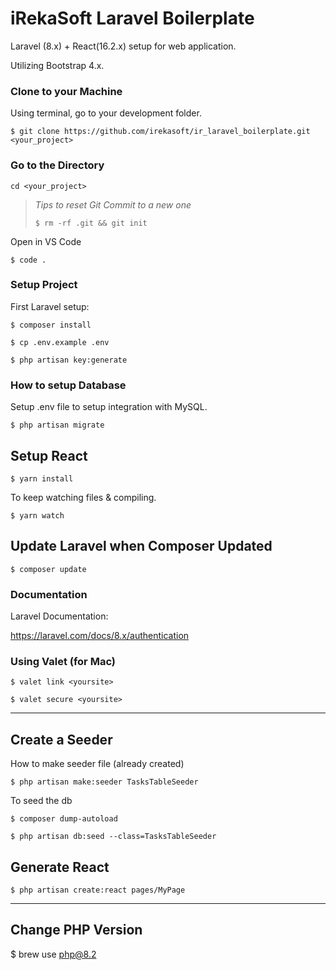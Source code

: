 # iRekaSoft Laravel Boilerplate

Laravel (8.x) + React(16.2.x) setup for web application.

Utilizing Bootstrap 4.x.

### Clone to your Machine

Using terminal, go to your development folder.

`$ git clone https://github.com/irekasoft/ir_laravel_boilerplate.git <your_project>`


### Go to the Directory

`cd <your_project>`

> *Tips to reset Git Commit to a new one*
>
> `$ rm -rf .git && git init`

Open in VS Code 

`$ code .`

### Setup Project

First Laravel setup:

`$ composer install`

`$ cp .env.example .env`

`$ php artisan key:generate`


### How to setup Database

Setup .env file to setup integration with MySQL.

`$ php artisan migrate`



## Setup React

`$ yarn install`

To keep watching files & compiling.

`$ yarn watch`


## Update Laravel when Composer Updated

`$ composer update`


### Documentation 

Laravel Documentation:

https://laravel.com/docs/8.x/authentication



### Using Valet (for Mac)

`$ valet link <yoursite>`

`$ valet secure <yoursite>`

--------------------------------------------

## Create a Seeder

How to make seeder file (already created)

`$ php artisan make:seeder TasksTableSeeder`

To seed the db

`$ composer dump-autoload`

`$ php artisan db:seed --class=TasksTableSeeder`

## Generate React

`$ php artisan create:react pages/MyPage`


------------------------

## Change PHP Version 

$ brew use php@8.2